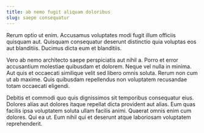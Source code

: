 ```yaml
---
title: ab nemo fugit aliquam doloribus
slug: saepe consequatur
---
```


Rerum optio ut enim. Accusamus voluptates modi fugit illum officiis quisquam aut. Quisquam consequatur deserunt distinctio quia voluptas eos aut blanditiis. Ducimus dicta eum et blanditiis.

Vero ab nemo architecto saepe perspiciatis aut nihil a. Porro et error accusantium molestiae quibusdam et dolorem. Neque vel nulla in minima. Aut quis et occaecati similique velit sed libero omnis soluta. Rerum non cum ut ab maxime. Quis quibusdam repellendus non voluptatem recusandae totam occaecati eligendi.

Debitis et commodi quo quis dignissimos sit temporibus consequatur eius. Dolores alias aut dolores itaque repellat dicta provident aut alias. Eum quas facilis ipsa voluptatem soluta ullam facilis animi. Quaerat omnis enim cum dolores. Qui ea ut. Eum nihil qui et deserunt atque laboriosam voluptatem reprehenderit.
